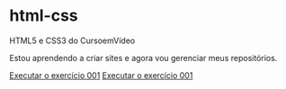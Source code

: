 # html-css
 HTML5 e CSS3 do CursoemVídeo

Estou aprendendo a criar sites e agora vou gerenciar meus repositórios.

<a href="https://>luanfreiitas.github.io/html-css/Exercicios/Mod001/ex001/index.html">Executar o exercício 001</a>
<a href="https://luanfreiitas.github.io/html-css/Exercicios/Mod001/ex001/">Executar o exercício 001</a>
